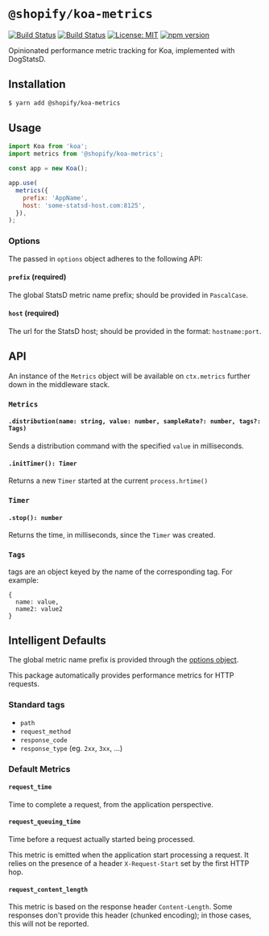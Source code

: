 # `@shopify/koa-metrics`

[![Build Status](https://github.com/Shopify/quilt/workflows/Node-CI/badge.svg?branch=main)](https://github.com/Shopify/quilt/actions?query=workflow%3ANode-CI)
[![Build Status](https://github.com/Shopify/quilt/workflows/Ruby-CI/badge.svg?branch=main)](https://github.com/Shopify/quilt/actions?query=workflow%3ARuby-CI)
[![License: MIT](https://img.shields.io/badge/License-MIT-green.svg)](LICENSE.md) [![npm version](https://badge.fury.io/js/%40shopify%2Fkoa-metrics.svg)](https://badge.fury.io/js/%40shopify%2Fkoa-metrics.svg)

Opinionated performance metric tracking for Koa, implemented with DogStatsD.

## Installation

```bash
$ yarn add @shopify/koa-metrics
```

## Usage

```javascript
import Koa from 'koa';
import metrics from '@shopify/koa-metrics';

const app = new Koa();

app.use(
  metrics({
    prefix: 'AppName',
    host: 'some-statsd-host.com:8125',
  }),
);
```

### Options

The passed in `options` object adheres to the following API:

#### `prefix` (required)

The global StatsD metric name prefix; should be provided in `PascalCase`.

#### `host` (required)

The url for the StatsD host; should be provided in the format: `hostname:port`.

## API

An instance of the `Metrics` object will be available on `ctx.metrics` further down in the middleware stack.

### `Metrics`

#### `.distribution(name: string, value: number, sampleRate?: number, tags?: Tags)`

Sends a distribution command with the specified `value` in milliseconds.

#### `.initTimer(): Timer`

Returns a new `Timer` started at the current `process.hrtime()`

### `Timer`

#### `.stop(): number`

Returns the time, in milliseconds, since the `Timer` was created.

### `Tags`

tags are an object keyed by the name of the corresponding tag. For example:

```
{
  name: value,
  name2: value2
}
```

## Intelligent Defaults

The global metric name prefix is provided through the [options object](#options).

This package automatically provides performance metrics for HTTP requests.

### Standard tags

- `path`
- `request_method`
- `response_code`
- `response_type` (eg. `2xx`, `3xx`, ...)

### Default Metrics

#### `request_time`

Time to complete a request, from the application perspective.

#### `request_queuing_time`

Time before a request actually started being processed.

This metric is emitted when the application start processing a request. It relies on the presence of a header `X-Request-Start` set by the first HTTP hop.

#### `request_content_length`

This metric is based on the response header `Content-Length`. Some responses don't provide this header (chunked encoding); in those cases, this will not be reported.
